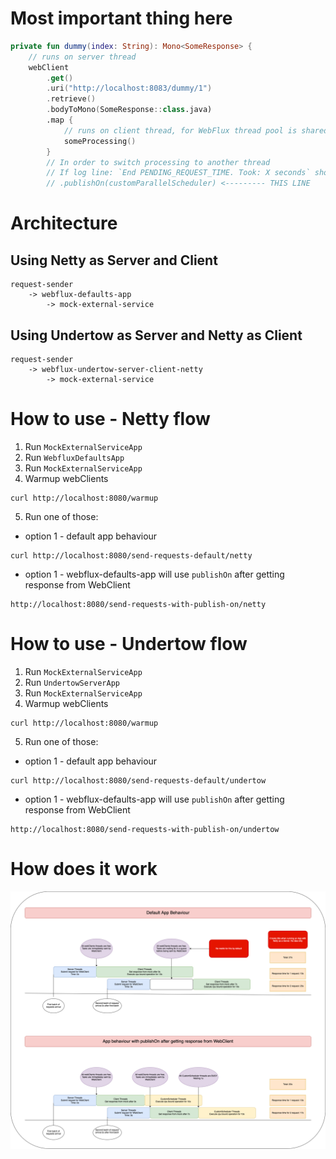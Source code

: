 # Most important thing here
```kotlin
private fun dummy(index: String): Mono<SomeResponse> {
    // runs on server thread
    webClient
        .get()
        .uri("http://localhost:8083/dummy/1")
        .retrieve()
        .bodyToMono(SomeResponse::class.java)
        .map {
            // runs on client thread, for WebFlux thread pool is shared
            someProcessing()
        }
        // In order to switch processing to another thread 
        // If log line: `End PENDING_REQUEST_TIME. Took: X seconds` shows values greater than 0
        // .publishOn(customParallelScheduler) <--------- THIS LINE
```

# Architecture

## Using Netty as Server and Client
```text
request-sender 
    -> webflux-defaults-app       
        -> mock-external-service
```

## Using Undertow as Server and Netty as Client
```text
request-sender 
    -> webflux-undertow-server-client-netty 
        -> mock-external-service
```
    
# How to use - Netty flow
1. Run `MockExternalServiceApp`
2. Run `WebfluxDefaultsApp`
3. Run `MockExternalServiceApp`
4. Warmup webClients
```shell
curl http://localhost:8080/warmup
```
5. Run one of those:
- option 1 - default app behaviour
```shell
curl http://localhost:8080/send-requests-default/netty
```
- option 1 - webflux-defaults-app will use `publishOn` after getting response from WebClient
```shell
http://localhost:8080/send-requests-with-publish-on/netty
```

# How to use - Undertow flow
1. Run `MockExternalServiceApp`
2. Run `UndertowServerApp`
3. Run `MockExternalServiceApp`
4. Warmup webClients
```shell
curl http://localhost:8080/warmup
```
5. Run one of those:
- option 1 - default app behaviour
```shell
curl http://localhost:8080/send-requests-default/undertow
```
- option 1 - webflux-defaults-app will use `publishOn` after getting response from WebClient
```shell
http://localhost:8080/send-requests-with-publish-on/undertow
```

# How does it work

![how-does-it-work.png](how-does-it-work.png)